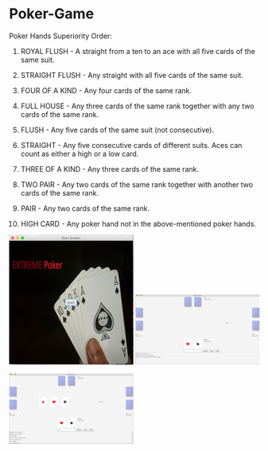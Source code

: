 # Poker-Game

Poker Hands Superiority Order:

1. ROYAL FLUSH - A straight from a ten to an ace with all five cards of the same suit.

2. STRAIGHT FLUSH - Any straight with all five cards of the same suit.

3. FOUR OF A KIND - Any four cards of the same rank.

4. FULL HOUSE - Any three cards of the same rank together with any two cards of the same rank.

5. FLUSH - Any five cards of the same suit (not consecutive).

6. STRAIGHT - Any five consecutive cards of different suits. Aces can count as either a high or a low card.

7. THREE OF A KIND - Any three cards of the same rank.

8. TWO PAIR - Any two cards of the same rank together with another two cards of the same rank.

9. PAIR - Any two cards of the same rank.

10. HIGH CARD - Any poker hand not in the above-mentioned poker hands.


![alt text](https://github.com/Yizra/Poker-Game/blob/master/TitlePage.png) 
![alt text](https://github.com/Yizra/Poker-Game/blob/master/GameStart.png)


![alt text](https://github.com/Yizra/Poker-Game/blob/master/GamePlay.png)

